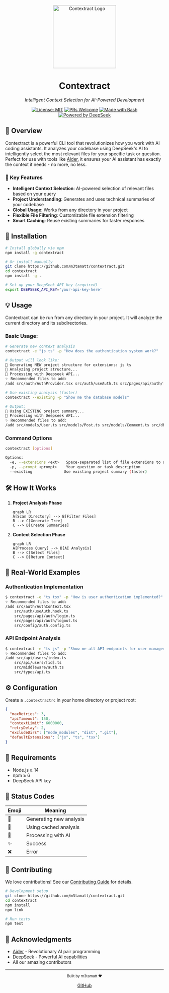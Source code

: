 <div align="center">
  <img src="https://your-logo-url.png" alt="Contextract Logo" width="200"/>

  # Contextract
  
  *Intelligent Context Selection for AI-Powered Development*

  [![License: MIT](https://img.shields.io/badge/License-MIT-yellow.svg)](https://opensource.org/licenses/MIT)
  [![PRs Welcome](https://img.shields.io/badge/PRs-welcome-brightgreen.svg)](http://makeapullrequest.com)
  [![Made with Bash](https://img.shields.io/badge/Made%20with-Bash-1f425f.svg)](https://www.gnu.org/software/bash/)
  [![Powered by DeepSeek](https://img.shields.io/badge/Powered%20by-DeepSeek-blue)](https://deepseek.com)

</div>

## 🌟 Overview

Contextract is a powerful CLI tool that revolutionizes how you work with AI coding assistants. It analyzes your codebase using DeepSeek's AI to intelligently select the most relevant files for your specific task or question. Perfect for use with tools like [Aider](https://github.com/paul-gauthier/aider), it ensures your AI assistant has exactly the context it needs - no more, no less.

### 🎯 Key Features

- **Intelligent Context Selection**: AI-powered selection of relevant files based on your query
- **Project Understanding**: Generates and uses technical summaries of your codebase
- **Global Usage**: Works from any directory in your project
- **Flexible File Filtering**: Customizable file extension filtering
- **Smart Caching**: Reuse existing summaries for faster responses

## 🚀 Installation

```bash
# Install globally via npm
npm install -g contextract

# Or install manually
git clone https://github.com/m3tamatt/contextract.git
cd contextract
npm install -g .

# Set up your DeepSeek API key (required)
export DEEPSEEK_API_KEY='your-api-key-here'
```

## 💡 Usage

Contextract can be run from any directory in your project. It will analyze the current directory and its subdirectories.

### Basic Usage:

```bash
# Generate new context analysis
contextract -e "js ts" -p "How does the authentication system work?"

# Output will look like:
🌳 Generating NEW project structure for extensions: js ts
📝 Analyzing project structure...
🧠 Processing with Deepseek API...
✨ Recommended files to add:
/add src/auth/AuthProvider.tsx src/auth/useAuth.ts src/pages/api/auth/[...nextauth].ts src/config/auth.config.ts

# Use existing analysis (faster)
contextract --existing -p "Show me the database models"

# Output:
📁 Using EXISTING project summary...
🧠 Processing with Deepseek API...
✨ Recommended files to add:
/add src/models/User.ts src/models/Post.ts src/models/Comment.ts src/db/schema.ts
```

### Command Options

```bash
contextract [options]

Options:
  -e, --extensions <ext>   Space-separated list of file extensions to analyze
  -p, --prompt <prompt>    Your question or task description
  --existing              Use existing project summary (faster)
```

## 🛠️ How It Works

1. **Project Analysis Phase**
   ```mermaid
   graph LR
   A[Scan Directory] --> B[Filter Files]
   B --> C[Generate Tree]
   C --> D[Create Summaries]
   ```

2. **Context Selection Phase**
   ```mermaid
   graph LR
   A[Process Query] --> B[AI Analysis]
   B --> C[Select Files]
   C --> D[Return Context]
   ```

## 🎨 Real-World Examples

### Authentication Implementation
```bash
$ contextract -e "ts tsx" -p "How is user authentication implemented?"
✨ Recommended files to add:
/add src/auth/AuthContext.tsx
    src/auth/useAuth.hook.ts
    src/pages/api/auth/login.ts
    src/pages/api/auth/logout.ts
    src/config/auth.config.ts
```

### API Endpoint Analysis
```bash
$ contextract -e "ts js" -p "Show me all API endpoints for user management"
✨ Recommended files to add:
/add src/api/users/index.ts
    src/api/users/[id].ts
    src/middleware/auth.ts
    src/types/api.ts
```

## ⚙️ Configuration

Create a `.contextractrc` in your home directory or project root:

```json
{
  "maxRetries": 3,
  "apiTimeout": 150,
  "contextLimit": 6000000,
  "retryDelay": 2,
  "excludeDirs": ["node_modules", "dist", ".git"],
  "defaultExtensions": ["js", "ts", "tsx"]
}
```

## 🔧 Requirements

- Node.js ≥ 14
- npm ≥ 6
- DeepSeek API key

## 🚦 Status Codes

| Emoji | Meaning |
|-------|---------|
| 🌳 | Generating new analysis |
| 📁 | Using cached analysis |
| 🧠 | Processing with AI |
| ✨ | Success |
| ❌ | Error |

## 🤝 Contributing

We love contributions! See our [Contributing Guide](CONTRIBUTING.md) for details.

```bash
# Development setup
git clone https://github.com/m3tamatt/contextract.git
cd contextract
npm install
npm link

# Run tests
npm test
```

## 🙏 Acknowledgments

- [Aider](https://github.com/paul-gauthier/aider) - Revolutionary AI pair programming
- [DeepSeek](https://deepseek.com) - Powerful AI capabilities
- All our amazing contributors

---

<div align="center">
  <sub>Built by m3tamatt ❤️</sub>
  
  [GitHub](https://github.com/m3tamatt)
</div>
